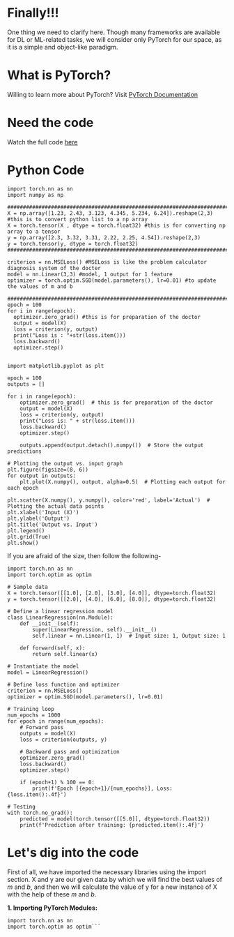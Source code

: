 # Finally!!!
<p>One thing we need to clarify here. Though many frameworks are available for DL or ML-related tasks, we will consider only PyTorch for our space, as it is a simple and object-like paradigm.</p>

# What is PyTorch?
Willing to learn more about PyTorch? Visit <a href='https://pytorch.org/docs/stable/index.html'>PyTorch Documentation</a>

# Need the code
Watch the full code <a href='https://github.com/Nasim-Ahmed71/Deep-Learning-Easy-Learn/blob/main/Introduction%20to%20ML/1.Basic%20ML/Codes/Basic_ML_Linear_Regression.ipynb'>here</a>

# Python Code
```import torch
import torch.nn as nn
import numpy as np

########################################################################################
X = np.array([1.23, 2.43, 3.123, 4.345, 5.234, 6.24]).reshape(2,3) #this is to convert python list to a np array
X = torch.tensor(X , dtype = torch.float32) #this is for converting np array to a tensor
y = np.array([2.3, 3.32, 3.31, 2.22, 2.25, 4.54]).reshape(2,3)
y = torch.tensor(y, dtype = torch.float32)
########################################################################################

criterion = nn.MSELoss() #MSELoss is like the problem calculator diagnosis system of the docter
model = nn.Linear(3,3) #model, 1 output for 1 feature
optimizer = torch.optim.SGD(model.parameters(), lr=0.01) #to update the values of m and b

########################################################################################
epoch = 100
for i in range(epoch):
  optimizer.zero_grad() #this is for preparation of the doctor
  output = model(X)
  loss = criterion(y, output)
  print("Loss is : "+str(loss.item()))
  loss.backward()
  optimizer.step()


import matplotlib.pyplot as plt

epoch = 100
outputs = []

for i in range(epoch):
    optimizer.zero_grad()  # this is for preparation of the doctor
    output = model(X)
    loss = criterion(y, output)
    print("Loss is: " + str(loss.item()))
    loss.backward()
    optimizer.step()

    outputs.append(output.detach().numpy())  # Store the output predictions

# Plotting the output vs. input graph
plt.figure(figsize=(8, 6))
for output in outputs:
    plt.plot(X.numpy(), output, alpha=0.5)  # Plotting each output for each epoch

plt.scatter(X.numpy(), y.numpy(), color='red', label='Actual')  # Plotting the actual data points
plt.xlabel('Input (X)')
plt.ylabel('Output')
plt.title('Output vs. Input')
plt.legend()
plt.grid(True)
plt.show()
```

If you are afraid of the size, then follow the following-
```import torch
import torch.nn as nn
import torch.optim as optim

# Sample data
X = torch.tensor([[1.0], [2.0], [3.0], [4.0]], dtype=torch.float32)
y = torch.tensor([[2.0], [4.0], [6.0], [8.0]], dtype=torch.float32)

# Define a linear regression model
class LinearRegression(nn.Module):
    def __init__(self):
        super(LinearRegression, self).__init__()
        self.linear = nn.Linear(1, 1)  # Input size: 1, Output size: 1

    def forward(self, x):
        return self.linear(x)

# Instantiate the model
model = LinearRegression()

# Define loss function and optimizer
criterion = nn.MSELoss()
optimizer = optim.SGD(model.parameters(), lr=0.01)

# Training loop
num_epochs = 1000
for epoch in range(num_epochs):
    # Forward pass
    outputs = model(X)
    loss = criterion(outputs, y)
    
    # Backward pass and optimization
    optimizer.zero_grad()
    loss.backward()
    optimizer.step()
    
    if (epoch+1) % 100 == 0:
        print(f'Epoch [{epoch+1}/{num_epochs}], Loss: {loss.item():.4f}')

# Testing
with torch.no_grad():
    predicted = model(torch.tensor([[5.0]], dtype=torch.float32))
    print(f'Prediction after training: {predicted.item():.4f}')
```


# Let's dig into the code
First of all, we have imported the necessary libraries using the import section. X and y are our given data by which we will find the best values of $m$ and $b$, and then we will calculate the value of y for a new instance of X with the help of these $m$ and $b$.
<b><p>1. Importing PyTorch Modules: </p></b>
```import torch
import torch.nn as nn
import torch.optim as optim```
